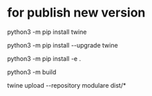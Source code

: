 # for publish new version
python3 -m pip install twine

python3 -m pip install --upgrade twine

python3 -m pip install -e .

python3 -m build

twine upload --repository modulare dist/*

